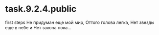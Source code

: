 # task.9.2.4.public
first steps
Не придуман еще мой мир,
Оттого голова легка,
Нет звезды еще в небе и
Нет закона пока…
